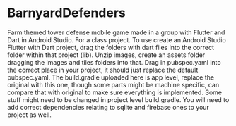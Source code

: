 # BarnyardDefenders
Farm themed tower defense mobile game made in a group with Flutter and Dart in Android Studio. For a class project.
To use create an Android Studio Flutter with Dart project, drag the folders with dart files into the correct folder within that project (lib). Unzip images, create an assets folder dragging the images and tiles folders into that. Drag in pubspec.yaml into the correct place in your project, it should just replace the default pubspec.yaml. The build.gradle uploaded here is app level, replace the original with this one, though some parts might be machine specific, can compare that with original to make sure everything is implemented. Some stuff might need to be changed in project level build.gradle. You will need to add correct dependencies relating to sqlite and firebase ones to your project as well. 
